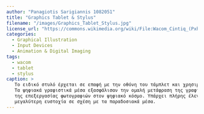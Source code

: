 ```yaml
---
author: "Panagiotis Sarigiannis 1082051"
title: "Graphics Tablet & Stylus"
filename: "/images/Graphics_Tablet_Stylus.jpg"
license_url: "https://commons.wikimedia.org/wiki/File:Wacom_Cintiq_(Pxhere-1393443).jpg"
categories:
  - Graphical Illustration
  - Input Devices
  - Animation & Digital Imaging
tags:
  - wacom
  - tablet
  - stylus
caption: >
   Το ειδικό στυλό έρχεται σε επαφή με την οθόνη του τάμπλετ και χρησιμοποιείται για πλοήγηση προγραμμάτων και δημιουργικούς σκοπούς.
   Τα ψηφιακά γραφιστικά μέσα εξασφάλισαν την ομαλή μετάφραση της γραφικής σχεδίασης, των κινούμενων σχεδίων,
   της επεξεργασίας φωτογραφιών στον ψηφιακό κόσμο. Υπάρχει πλήρης έλεγχος για την ένταση των inputs και
   μεγαλύτερη ευστοχία σε σχέση με τα παραδοσιακά μέσα.
---
```

